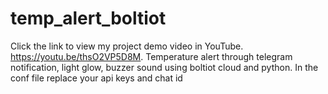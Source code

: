 # temp_alert_boltiot
Click the link to view my project demo video in YouTube.
https://youtu.be/thsO2VP5D8M.
 Temperature alert through telegram notification, light glow, buzzer sound using boltiot cloud and python.
 In the conf file replace your api keys and chat id
